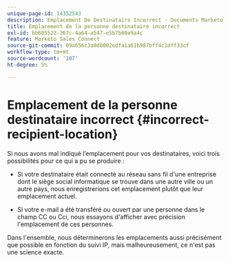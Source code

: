 ```yaml
---
unique-page-id: 14352543
description: Emplacement De Destinataire Incorrect - Documents Marketo - Documentation Du Produit
title: Emplacement de la personne destinataire incorrect
exl-id: bb605522-367c-4a64-a547-e5b7b60e9a4c
feature: Marketo Sales Connect
source-git-commit: 09a656c3a0d0002edfa1a61b987bff4c1dff33cf
workflow-type: tm+mt
source-wordcount: '107'
ht-degree: 5%

---
```


# Emplacement de la personne destinataire incorrect {#incorrect-recipient-location}

Si nous avons mal indiqué l’emplacement pour vos destinataires, voici trois possibilités pour ce qui a pu se produire :

- Si votre destinataire était connecté au réseau sans fil d&#39;une entreprise dont le siège social informatique se trouve dans une autre ville ou un autre pays, nous enregistrerions cet emplacement plutôt que leur emplacement actuel.

- Si votre e-mail a été transféré ou ouvert par une personne dans le champ CC ou Cci, nous essayons d&#39;afficher avec précision l&#39;emplacement de ces personnes.

Dans l&#39;ensemble, nous déterminerons les emplacements aussi précisément que possible en fonction du suivi IP, mais malheureusement, ce n&#39;est pas une science exacte.
